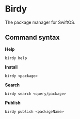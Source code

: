 # Birdy

The package manager for SwiftOS.

## Command syntax

**Help**
```shell
birdy help
```

**Install**
```shell
birdy <package>
```

**Search**
```shell
birdy search <query/package>
```

**Publish**
```shell
birdy publish <packageName>
```
